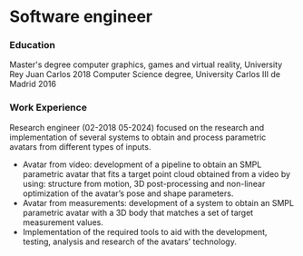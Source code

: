 # Software engineer

### Education
Master's degree computer graphics, games and virtual reality, University Rey Juan Carlos 2018
Computer Science degree, University Carlos III de Madrid 2016
### Work Experience 
Research engineer (02-2018 05-2024) focused on the research and implementation of several systems to obtain and process parametric avatars from different types of inputs.

- Avatar from video: development of a pipeline to obtain an SMPL parametric avatar that fits a target point cloud obtained from a video by using: structure from motion, 3D post-processing and non-linear optimization of the avatar’s pose and shape parameters.
- Avatar from measurements: development of a system to obtain an SMPL parametric avatar with a 3D body that matches a set of target measurement values.
- Implementation of the required tools to aid with the development, testing, analysis and research of the avatars’ technology.
